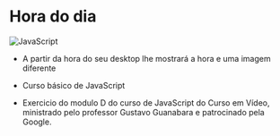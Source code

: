 # Hora do dia

![JavaScript](https://img.shields.io/badge/JavaScript-F7DF1E?style=for-the-badge&logo=javascript&logoColor=black)

* A partir da hora do seu desktop lhe mostrará a hora e uma imagem diferente

* Curso básico de JavaScript

* Exercicio do modulo D do curso de JavaScript do Curso em Vídeo, ministrado pelo professor Gustavo Guanabara e patrocinado pela Google.
